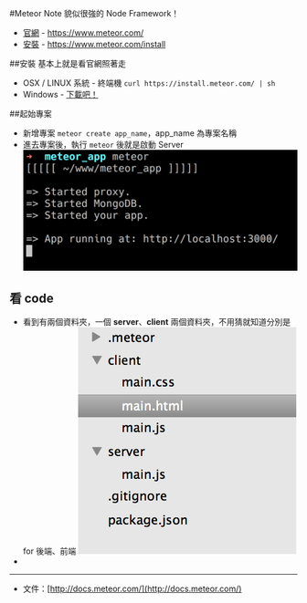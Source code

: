 #Meteor Note
貌似很強的 Node Framework！

* [官網](https://www.meteor.com/) - https://www.meteor.com/
* [安裝](https://www.meteor.com/install) - https://www.meteor.com/install


##安裝
基本上就是看官網照著走

* OSX / LINUX 系統 - 終端機 `curl https://install.meteor.com/ | sh`
* Windows - [下載吧！](https://s3.amazonaws.com/meteor-windows/InstallMeteor.exe)

##起始專案
* 新增專案 `meteor create app_name`，app_name 為專案名稱
* 進去專案後，執行 `meteor` 後就是啟動 Server
![](img/02.png)



## 看 code
* 看到有兩個資料夾，一個 **server**、**client** 兩個資料夾，不用猜就知道分別是 for 後端、前端
![](img/01.png)
* 
















---
* 文件：[http://docs.meteor.com/](http://docs.meteor.com/)